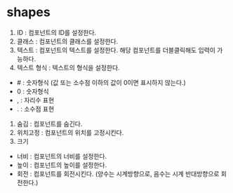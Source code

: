 # shapes
1. ID : 컴포넌트의 ID를 설정한다.  
2. 클래스 : 컴포넌트의 클래스를 설정한다.
3. 텍스트 : 컴포넌트의 텍스트를 설정한다. 해당 컴포넌트를 더블클릭해도 입력이 가능하다.
4. 텍스트 형식 : 텍스트의 형식을 설정한다.  
  - \# : 숫자형식 (값 또는 소수점 이하의 값이 0이면 표시하지 않는다.)
  - 0 : 숫자형식
  - , : 자리수 표현
  - . : 소수점 표현
1. 숨김 : 컴포넌트를 숨긴다.  
2. 위치고정 : 컴포넌트의 위치를 고정시킨다.  
3. 크기  
  - 너비 : 컴포넌트의 너비를 설정한다.  
  - 높이 : 컴포넌트의 높이를 설정한다.  
  - 회전 : 컴포넌트를 회전시킨다. (양수는 시계방향으로, 음수는 시계 반대방향으로 회전한다.)